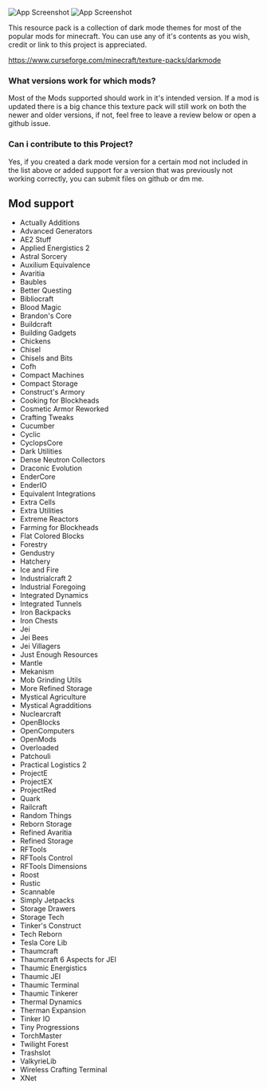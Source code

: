 ![App Screenshot](https://i.imgur.com/fmW2wEZ.png)
![App Screenshot](https://i.imgur.com/Dj5f4Mb.png)

This resource pack is a collection of dark mode
themes for most of the popular mods for minecraft.
You can use any of it's contents as you wish,
credit or link to this project is appreciated.

https://www.curseforge.com/minecraft/texture-packs/darkmode


### What versions work for which mods?
Most of the Mods supported should work in it's intended version. If a mod is updated there is a big chance this texture pack will still work on both the newer and older versions, if not, feel free to leave a review below or open a github issue.

### Can i contribute to this Project?
Yes, if you created a dark mode version for a certain mod not included in the list above or added support for a version that was previously not working correctly, you can submit files on github or dm me.

## Mod support

- Actually Additions
- Advanced Generators
- AE2 Stuff
- Applied Energistics 2
- Astral Sorcery
- Auxilium Equivalence
- Avaritia
- Baubles
- Better Questing
- Bibliocraft
- Blood Magic
- Brandon's Core
- Buildcraft
- Building Gadgets
- Chickens
- Chisel
- Chisels and Bits
- Cofh
- Compact Machines
- Compact Storage
- Construct's Armory
- Cooking for Blockheads
- Cosmetic Armor Reworked
- Crafting Tweaks
- Cucumber
- Cyclic
- CyclopsCore
- Dark Utilities
- Dense Neutron Collectors
- Draconic Evolution
- EnderCore
- EnderIO
- Equivalent Integrations
- Extra Cells
- Extra Utilities
- Extreme Reactors
- Farming for Blockheads
- Flat Colored Blocks
- Forestry
- Gendustry
- Hatchery
- Ice and Fire
- Industrialcraft 2
- Industrial Foregoing
- Integrated Dynamics
- Integrated Tunnels
- Iron Backpacks
- Iron Chests
- Jei
- Jei Bees
- Jei Villagers
- Just Enough Resources
- Mantle
- Mekanism
- Mob Grinding Utils
- More Refined Storage
- Mystical Agriculture
- Mystical Agradditions
- Nuclearcraft
- OpenBlocks
- OpenComputers
- OpenMods
- Overloaded
- Patchouli
- Practical Logistics 2
- ProjectE
- ProjectEX
- ProjectRed
- Quark
- Railcraft
- Random Things
- Reborn Storage
- Refined Avaritia
- Refined Storage
- RFTools
- RFTools Control
- RFTools Dimensions
- Roost
- Rustic
- Scannable
- Simply Jetpacks
- Storage Drawers
- Storage Tech
- Tinker's Construct
- Tech Reborn
- Tesla Core Lib
- Thaumcraft
- Thaumcraft 6 Aspects for JEI
- Thaumic Energistics
- Thaumic JEI
- Thaumic Terminal
- Thaumic Tinkerer
- Thermal Dynamics
- Therman Expansion
- Tinker IO
- Tiny Progressions
- TorchMaster
- Twilight Forest
- Trashslot
- ValkyrieLib
- Wireless Crafting Terminal
- XNet
